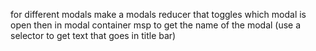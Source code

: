 for different modals make a modals reducer that toggles which modal is open
then in modal container msp to get the name of the modal (use a selector to get
text that goes in title bar)
